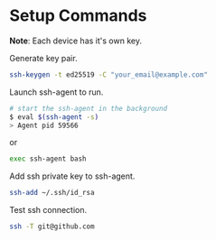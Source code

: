 # Setup Commands

**Note**: Each device has it's own key.

Generate key pair.
```bash
ssh-keygen -t ed25519 -C "your_email@example.com"
```

Launch ssh-agent to run.
```bash
# start the ssh-agent in the background
$ eval $(ssh-agent -s)
> Agent pid 59566
```

or 

```bash
exec ssh-agent bash
```

Add ssh private key to ssh-agent.
```bash
ssh-add ~/.ssh/id_rsa
```

Test ssh connection.
```bash
ssh -T git@github.com
```
